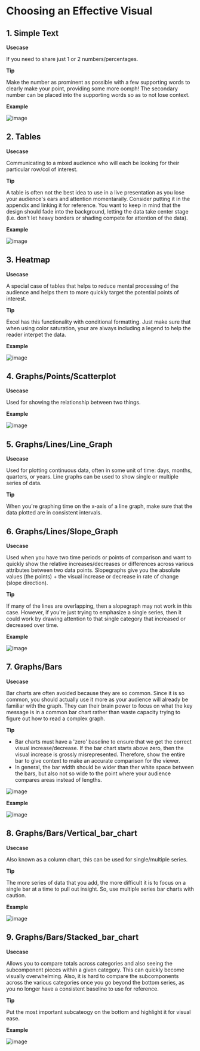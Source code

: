 # Choosing an Effective Visual
## 1. Simple Text 
**Usecase**

If you need to share just 1 or 2 numbers/percentages.

**Tip** 

Make the number as prominent as possible with a few supporting words to clearly make your point, providing some more oomph! The secondary number can be placed into the supporting words so as to not lose context.

**Example**

![image](https://github.com/alexlee2000/storytelling_with_data/assets/43845085/77a8a662-e67d-47e8-b8ea-095f2188c075)

## 2. Tables
**Usecase** 

Communicating to a mixed audience who will each be looking for their particular row/col of interest.

**Tip** 

A table is often not the best idea to use in a live presentation as you lose your audience's ears and attention momentaraily. Consider putting it in the appendix and linking it for reference. You want to keep in mind that the design should fade into the background, letting the data take center stage (i.e. don't let heavy borders or shading compete for attention of the data). 

**Example**

![image](https://github.com/alexlee2000/storytelling_with_data/assets/43845085/fec7e92a-ead0-488d-bb8f-bfd9c50377da)


## 3. Heatmap
**Usecase** 

A special case of tables that helps to reduce mental processing of the audience and helps them to more quickly target the potential points of interest. 

**Tip**

Excel has this functionality with conditional formatting. Just make sure that when using color saturation, your are always including a legend to help the reader interpet the data.

**Example**

![image](https://github.com/alexlee2000/storytelling_with_data/assets/43845085/b72f998f-a312-4c24-b80a-c8074073f1a0)


## 4. Graphs/Points/Scatterplot
**Usecase** 

Used for showing the relationship between two things. 

**Example**

![image](https://github.com/alexlee2000/storytelling_with_data/assets/43845085/de921203-d00f-4295-997d-708d2142b5a9)


## 5. Graphs/Lines/Line_Graph
**Usecase** 

Used for plotting continuous data, often in some unit of time: days, months, quarters, or years. Line graphs can be used to show single or multiple series of data. 

**Tip**

When you're graphing time on the x-axis of a line graph, make sure that the data plotted are in consistent intervals. 


## 6. Graphs/Lines/Slope_Graph
**Usecase** 

Used when you have two time periods or points of comparison and want to quickly show the relative increases/decreases or differences across various attributes between two data points. Slopegraphs give you the absolute values (the points) + the visual increase or decrease in rate of change (slope direction).

**Tip**

If many of the lines are overlapping, then a slopegraph may not work in this case. However, if you're just trying to emphasize a single series, then it could work by drawing attention to that single category that increased or decreased over time.

**Example**

![image](https://github.com/alexlee2000/storytelling_with_data/assets/43845085/0d5ff547-cb15-4df3-b061-212c98e7e717)


## 7. Graphs/Bars
**Usecase** 

Bar charts are often avoided because they are so common. Since it is so common, you should actually use it more as your audience will already be familiar with the graph. They can their brain power to focus on what the key message is in a common bar chart rather than waste capacity trying to figure out how to read a complex graph.

**Tip**

- Bar charts must have a 'zero' baseline to ensure that we get the correct visual increase/decrease. If the bar chart starts above zero, then the visual increase is grossly misrepresented. Therefore, show the entire bar to give context to make an accurate comparison for the viewer.
- In general, the bar width should be wider than ther white space between the bars, but also not so wide to the point where your audience compares areas instead of lengths.

![image](https://github.com/alexlee2000/storytelling_with_data/assets/43845085/f2cc893d-f6e0-4ef4-8b2f-dd5b039f3168)


**Example**

![image](https://github.com/alexlee2000/storytelling_with_data/assets/43845085/b4f55bbb-e0f3-4c2c-8926-87971a40774b)

## 8. Graphs/Bars/Vertical_bar_chart
**Usecase**

Also known as a column chart, this can be used for single/multiple series. 

**Tip**

The more series of data that you add, the more difficult it is to focus on a single bar at a time to pull out insight. So, use multiple series bar charts with caution. 

**Example**

![image](https://github.com/alexlee2000/storytelling_with_data/assets/43845085/12379313-ede2-4e4c-8141-995485fc8a73)


## 9. Graphs/Bars/Stacked_bar_chart
**Usecase**

Allows you to compare totals across categories and also seeing the subcomponent pieces within a given category. This can quickly become visually overwhelming. Also, it is hard to compare the subcomponents across the various categories once you go beyond the bottom series, as you no longer have a consistent baseline to use for reference. 

**Tip**

Put the most important subcateogy on the bottom and highlight it for visual ease.

**Example**

![image](https://github.com/alexlee2000/storytelling_with_data/assets/43845085/14f59223-ece9-4cb1-bf0f-aa9bee0d4d50)


